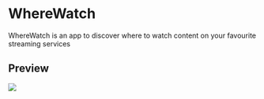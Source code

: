 # WhereWatch
WhereWatch is an app to discover where to watch content on your favourite streaming services

## Preview
<img src="https://github.com/vicfran/vicfran.github.io/blob/master/wherewatch-bg.png?raw=true"/>
